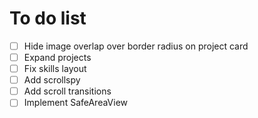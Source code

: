 # To do list
- [ ] Hide image overlap over border radius on project card
- [ ] Expand projects
- [ ] Fix skills layout
- [ ] Add scrollspy
- [ ] Add scroll transitions
- [ ] Implement SafeAreaView